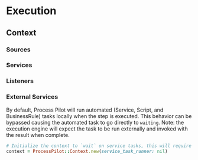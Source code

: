 # Execution

## Context

### Sources

### Services

### Listeners

### External Services

By default, Process Pilot will run automated (Service, Script, and BusinessRule) tasks locally when the step is executed. This behavior can be bypassed causing the automated task to go directly to `waiting`. Note: the execution engine will expect the task to be run externally and invoked with the result when complete.

```ruby
# Initialize the context to `wait` on service tasks, this will require the service task to be manually `completed` when the work is complete.
context = ProcessPilot::Context.new(service_task_runner: nil)
```
